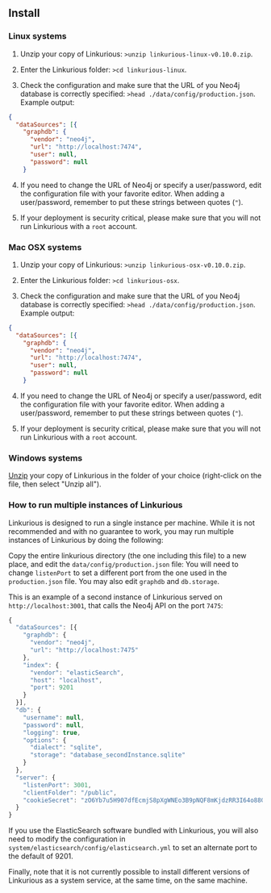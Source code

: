 ## Install

### Linux systems

1. Unzip your copy of Linkurious:
`>unzip linkurious-linux-v0.10.0.zip`.

2. Enter the Linkurious folder: `>cd linkurious-linux`.

3. Check the configuration and make sure that the URL of you Neo4j database is correctly specified: `>head ./data/config/production.json`. Example output:
```JSON
{
  "dataSources": [{
    "graphdb": {
      "vendor": "neo4j",
      "url": "http://localhost:7474",
      "user": null,
      "password": null
    }
```

4. If you need to change the URL of Neo4j or specify a user/password, edit the configuration file with your favorite editor. When adding a user/password, remember to put these strings between quotes (`"`).

5. If your deployment is security critical, please make sure that you will not run Linkurious with a `root` account.

### Mac OSX systems

1. Unzip your copy of Linkurious:
`>unzip linkurious-osx-v0.10.0.zip`.

2. Enter the Linkurious folder: `>cd linkurious-osx`.

3. Check the configuration and make sure that the URL of you Neo4j database is correctly specified: `>head ./data/config/production.json`. Example output:
```JSON
{
  "dataSources": [{
    "graphdb": {
      "vendor": "neo4j",
      "url": "http://localhost:7474",
      "user": null,
      "password": null
    }
```

4. If you need to change the URL of Neo4j or specify a user/password, edit the configuration file with your favorite editor. When adding a user/password, remember to put these strings between quotes (`"`).

5. If your deployment is security critical, please make sure that you will not run Linkurious with a `root` account.

### Windows systems

[Unzip](http://customize.org/help/How_To_Unzip_A_File) your copy of Linkurious in the folder of your choice (right-click on the file, then select "Unzip all").

### How to run multiple instances of Linkurious

Linkurious is designed to run a single instance per machine.
While it is not recommended and with no guarantee to work, you may run multiple instances of Linkurious by doing the following:

Copy the entire linkurious directory (the one including this file) to a new place, and edit the `data/config/production.json` file:
You will need to change ``listenPort`` to set a different port from the one used in the `production.json` file. You may also edit `graphdb` and `db.storage`.

This is an example of a second instance of Linkurious served on `http://localhost:3001`, that calls the Neo4j API on the port `7475`:

```JavaScript
{
  "dataSources": [{
    "graphdb": {
      "vendor": "neo4j",
      "url": "http://localhost:7475"
    },
    "index": {
      "vendor": "elasticSearch",
      "host": "localhost",
      "port": 9201
    }
  }],
  "db": {
    "username": null,
    "password": null,
    "logging": true,
    "options": {
      "dialect": "sqlite",
      "storage": "database_secondInstance.sqlite"
    }
  },
  "server": {
    "listenPort": 3001,
    "clientFolder": "/public",
    "cookieSecret": "zO6Yb7u5H907dfEcmjS8pXgWNEo3B9pNQF8mKjdzRR3I64o88GrGLWEjqNq1Yx5"
  }
}
```

If you use the ElasticSearch software bundled with Linkurious, you will also need to modify the configuration in `system/elasticsearch/config/elasticsearch.yml` to set an alternate port to the default of 9201.

Finally, note that it is not currently possible to install different versions of Linkurious as a system service, at the same time, on the same machine.
